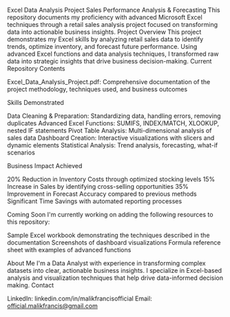 Excel Data Analysis Project
Sales Performance Analysis & Forecasting
This repository documents my proficiency with advanced Microsoft Excel techniques through a retail sales analysis project focused on transforming data into actionable business insights.
Project Overview
This project demonstrates my Excel skills by analyzing retail sales data to identify trends, optimize inventory, and forecast future performance. Using advanced Excel functions and data analysis techniques, I transformed raw data into strategic insights that drive business decision-making.
Current Repository Contents

Excel_Data_Analysis_Project.pdf: Comprehensive documentation of the project methodology, techniques used, and business outcomes

Skills Demonstrated

Data Cleaning & Preparation: Standardizing data, handling errors, removing duplicates
Advanced Excel Functions: SUMIFS, INDEX/MATCH, XLOOKUP, nested IF statements
Pivot Table Analysis: Multi-dimensional analysis of sales data
Dashboard Creation: Interactive visualizations with slicers and dynamic elements
Statistical Analysis: Trend analysis, forecasting, what-if scenarios

Business Impact Achieved

20% Reduction in Inventory Costs through optimized stocking levels
15% Increase in Sales by identifying cross-selling opportunities
35% Improvement in Forecast Accuracy compared to previous methods
Significant Time Savings with automated reporting processes

Coming Soon
I'm currently working on adding the following resources to this repository:

Sample Excel workbook demonstrating the techniques described in the documentation
Screenshots of dashboard visualizations
Formula reference sheet with examples of advanced functions

About Me
I'm a Data Analyst with experience in transforming complex datasets into clear, actionable business insights. I specialize in Excel-based analysis and visualization techniques that help drive data-informed decision making.
Contact

LinkedIn: linkedin.com/in/malikfrancisofficial
Email: official.malikfrancis@gmail.com
